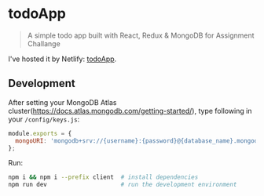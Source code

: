 # todoApp

> A simple todo app built with React, Redux & MongoDB for Assignment Challange


I've hosted it by Netlify: [todoApp](https://serkaneken-todoapp.herokuapp.com/).

## Development

After setting your MongoDB Atlas cluster(https://docs.atlas.mongodb.com/getting-started/), type following in your `/config/keys.js`:

```js
module.exports = {
  mongoURI: 'mongodb+srv://{username}:{password}@{database_name}.mongodb.net/test?retryWrites=true'
};
```

Run:

```bash
npm i && npm i --prefix client  # install dependencies
npm run dev                     # run the development environment
```
